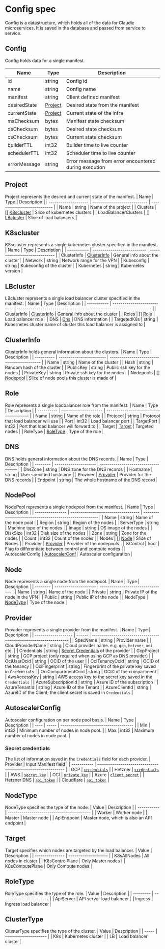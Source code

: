 # Config spec

Config is a datastructure, which holds all of the data for Claudie microservices. It is saved in the database and passed from service to service.

## Config

Config holds data for a single manifest.

  | Name         | Type                | Description                                           |
  | ------------ | ------------------- | ----------------------------------------------------- |
  | id           | string              | Config id                                             |
  | name         | string              | Config name                                           |
  | manifest     | string              | Client defined manifest                               |
  | desiredState | [Project](#project) | Desired state from the manifest                       |
  | currentState | [Project](#project) | Current state of the infra                            |
  | msChecksum   | bytes               | Manifest state checksum                               |
  | dsChecksum   | bytes               | Desired state checksum                                |
  | csChecksum   | bytes               | Current state checksum                                |
  | builderTTL   | int32               | Builder time to live counter                          |
  | schedulerTTL | int32               | Scheduler time to live counter                        |
  | errorMessage | string              | Error message from error encountered during execution |

## Project

Project represents the desired and current state of the manifest.
  | Name                 | Type                         | Description                  |
  | -------------------- | ---------------------------- | ---------------------------- |
  | Name                 | string                       | Name of the project          |
  | Clusters             | [] [K8scluster](#k8scluster) | Slice of kubernetes clusters |
  | LoadBalancerClusters | [] [LBcluster](#lbcluster)   | Slice of load balancers      |

## K8scluster

K8scluster represents a single kubernetes cluster specified in the manifest.
  | Name        | Type                        | Description                    |
  | ----------- | --------------------------- | ------------------------------ |
  | ClusterInfo | [ClusterInfo](#clusterinfo) | General info about the cluster |
  | Network     | string                      | Network range for the VPN      |
  | Kubeconfig  | string                      | Kubeconfig of the cluster      |
  | Kubernetes  | string                      | Kubernetes version             |

## LBcluster

LBcluster represents a single load balancer cluster specified in the manifest.
  | Name        | Type                        | Description                                                          |
  | ----------- | --------------------------- | -------------------------------------------------------------------- |
  | ClusterInfo | [ClusterInfo](#clusterinfo) | General info about the cluster                                       |
  | Roles       | [] [Role](#role)            | Load balancer role                                                   |
  | DNS         | [Dns](#dns)                 | DNS information                                                      |
  | TargetedK8s | string                      | Kubernetes cluster name of cluster this load balancer is assigned to |

## ClusterInfo

ClusterInfo holds general information about the clusters.
  | Name       | Type                     | Description                                 |
  | ---------- | ------------------------ | ------------------------------------------- |
  | Name       | string                   | Name of the cluster                         |
  | Hash       | string                   | Random hash of the cluster                  |
  | PublicKey  | string                   | Public ssh key for the nodes                |
  | PrivateKey | string                   | Private ssh key for the nodes               |
  | Nodepools  | [] [Nodepool](#nodepool) | Slice of node pools this cluster is made of |

## Role

Role represents a single loadbalancer role from the manifest.
  | Name       | Type                  | Description                             |
  | ---------- | --------------------- | --------------------------------------- |
  | Name       | string                | Name of the role                        |
  | Protocol   | string                | Protocol that load balancer will use    |
  | Port       | int32                 | Load balancer port                      |
  | TargetPort | int32                 | Port that load balancer will forward to |
  | Target     | [Target](#target)     | Targeted nodes                          |
  | RoleType   | [RoleType](#roletype) | Type of the role                        |

## DNS

DNS holds general information about the DNS records.
  | Name     | Type                  | Description                          |
  | -------- | --------------------- | ------------------------------------ |
  | DnsZone  | string                | DNS zone for the DNS records         |
  | Hostname | string                | User specified hostname              |
  | Provider | [Provider](#provider) | Provider for the DNS records         |
  | Endpoint | string                | The whole hostname of the DNS record |

## NodePool

NodePool represents a single nodepool from the manifest.
  | Name             | Type                                | Description                                             |
  | ---------------- | ----------------------------------- | ------------------------------------------------------- |
  | Name             | string                              | Name of the node pool                                   |
  | Region           | string                              | Region of the nodes                                     |
  | ServerType       | string                              | Machine type of the nodes                               |
  | Image            | string                              | OS image of the nodes                                   |
  | DiskSize         | int32                               | Disk size of the nodes                                  |
  | Zone             | string                              | Zone for the nodes                                      |
  | Count            | int32                               | Count of the nodes                                      |
  | Nodes            | [] [Node](#node)                    | Slice of Nodes                                          |
  | Provider         | [Provider](#provider)               | Provider of the nodepools                               |
  | IsControl        | bool                                | Flag to differentiate between control and compute nodes |
  | AutoscalerConfig | [AutoscalerConf](#autoscalerconfig) | Autoscaler configuration                                |

## Node

Node represents a single node from the nodepool.
  | Name     | Type                  | Description                       |
  | -------- | --------------------- | --------------------------------- |
  | Name     | string                | Name of the node                  |
  | Private  | string                | Private IP of the node in the VPN |
  | Public   | string                | Public IP of the node             |
  | NodeType | [NodeType](#nodetype) | Type of the node                  |
  
## Provider

Provider represents a single provider from the manifest.
  | Name                | Type   | Description                                                        |
  | ------------------- | ------ | ------------------------------------------------------------------ |
  | SpecName            | string | Provider name                                                      |
  | CloudProviderName   | string | Cloud provider name. e.g. `gcp`, `hetzner`, `oci`, etc.            |
  | Credentials         | string | [Secret Credentials](#secret-credentials) of the provider          |
  | GcpProject          | string | GCP project (only required when using GCP as DNS provider)         |
  | OciUserOcid         | string | OCID of the user                                                   |
  | OciTenancyOcid      | string | OCID of the tenancy                                                |
  | OciFingerprint      | string | Fingerprint of the private key saved in `Credentials`              |
  | OciCompartmentOcid  | string | OCID of the compartment                                            |
  | AwsAccessKey        | string | AWS access key to the secret key saved in the `Credentials`        |
  | AzureSubscriptionId | string | Azure ID of the subscription                                       |
  | AzureTenantId       | string | Azure ID of the Tenant                                             |
  | AzureClientId       | string | AzureID of the Client; the client secret is saved in `Credentials` |

## AutoscalerConfig

Autoscaler configuration on per node pool basis.
| Name | Type  | Description                           |
| ---- | ----- | ------------------------------------- |
| Min  | int32 | Minimum number of nodes in node pool. |
| Max  | int32 | Maximum number of nodes in node pool. |

### Secret credentials

The list of information saved in the `Credentials` field for each provider.
  | Provider    | Input Manifest field                                          |
  | ----------- | ------------------------------------------------------------- |
  | GCP         | [`credentials`](../input-manifest/input-manifest.md#gcp)      |
  | Hetzner     | [`credentials`](../input-manifest/input-manifest.md#hetzner)  |
  | AWS         | [`secret_key`](../input-manifest/input-manifest.md#aws)       |
  | OCI         | [`private_key`](../input-manifest/input-manifest.md#oci)      |
  | Azure       | [`client_secret`](../input-manifest/input-manifest.md#azure)  |
  | Hetzner DNS | [`api_token`](../input-manifest/input-manifest.md#hetznerdns) |
  | Cloudflare  | [`api_token`](../input-manifest/input-manifest.md#cloudflare) |

## NodeType

NodeType specifies the type of the node.
  | Value       | Description                                |
  | ----------- | ------------------------------------------ |
  | Worker      | Worker node                                |
  | Master      | Master node                                |
  | ApiEndpoint | Master node, which is also an API endpoint |

## Target

Target specifies which nodes are targeted by the load balancer.
  | Value           | Description          |
  | --------------- | -------------------- |
  | K8sAllNodes     | All nodes in cluster |
  | K8sControlPlane | Only Master nodes    |
  | K8sComputePlane | Only Compute nodes   |

## RoleType

RoleType specifies the type of the role.
  | Value     | Description              |
  | --------- | ------------------------ |
  | ApiServer | API server load balancer |
  | Ingress   | Ingress load balancer    |

## ClusterType

ClusterType specifies the type of the cluster.
  | Value | Description           |
  | ----- | --------------------- |
  | K8s   | Kubernetes cluster    |
  | LB    | Load balancer cluster |
